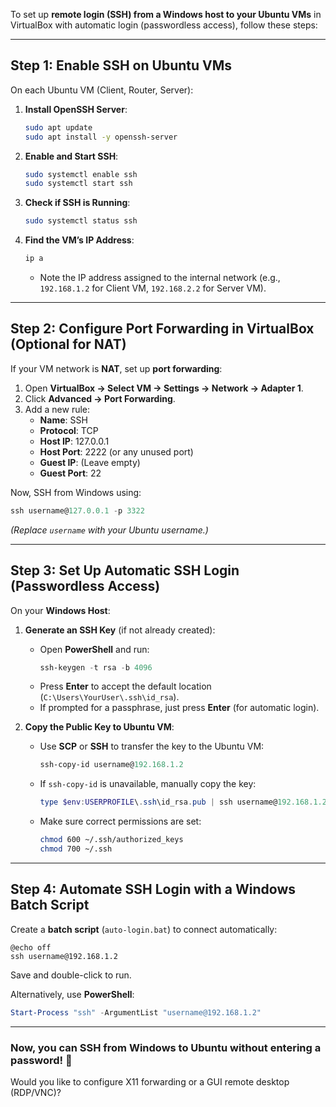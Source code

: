 To set up **remote login (SSH) from a Windows host to your Ubuntu VMs** in VirtualBox with automatic login (passwordless access), follow these steps:

---

## **Step 1: Enable SSH on Ubuntu VMs**
On each Ubuntu VM (Client, Router, Server):

1. **Install OpenSSH Server**:
   ```bash
   sudo apt update
   sudo apt install -y openssh-server
   ```
2. **Enable and Start SSH**:
   ```bash
   sudo systemctl enable ssh
   sudo systemctl start ssh
   ```

3. **Check if SSH is Running**:
   ```bash
   sudo systemctl status ssh
   ```

4. **Find the VM’s IP Address**:
   ```bash
   ip a
   ```
   - Note the IP address assigned to the internal network (e.g., `192.168.1.2` for Client VM, `192.168.2.2` for Server VM).

---

## **Step 2: Configure Port Forwarding in VirtualBox (Optional for NAT)**
If your VM network is **NAT**, set up **port forwarding**:
1. Open **VirtualBox → Select VM → Settings → Network → Adapter 1**.
2. Click **Advanced → Port Forwarding**.
3. Add a new rule:
   - **Name**: SSH
   - **Protocol**: TCP
   - **Host IP**: 127.0.0.1
   - **Host Port**: 2222 (or any unused port)
   - **Guest IP**: (Leave empty)
   - **Guest Port**: 22

Now, SSH from Windows using:
```powershell
ssh username@127.0.0.1 -p 3322
```
*(Replace `username` with your Ubuntu username.)*

---

## **Step 3: Set Up Automatic SSH Login (Passwordless Access)**
On your **Windows Host**:

1. **Generate an SSH Key** (if not already created):
   - Open **PowerShell** and run:
     ```powershell
     ssh-keygen -t rsa -b 4096
     ```
   - Press **Enter** to accept the default location (`C:\Users\YourUser\.ssh\id_rsa`).
   - If prompted for a passphrase, just press **Enter** (for automatic login).

2. **Copy the Public Key to Ubuntu VM**:
   - Use **SCP** or **SSH** to transfer the key to the Ubuntu VM:
     ```powershell
     ssh-copy-id username@192.168.1.2
     ```
   - If `ssh-copy-id` is unavailable, manually copy the key:
     ```powershell
     type $env:USERPROFILE\.ssh\id_rsa.pub | ssh username@192.168.1.2 "mkdir -p ~/.ssh && cat >> ~/.ssh/authorized_keys"
     ```
   - Make sure correct permissions are set:
     ```bash
     chmod 600 ~/.ssh/authorized_keys
     chmod 700 ~/.ssh
     ```

---

## **Step 4: Automate SSH Login with a Windows Batch Script**
Create a **batch script** (`auto-login.bat`) to connect automatically:
```batch
@echo off
ssh username@192.168.1.2
```
Save and double-click to run.

Alternatively, use **PowerShell**:
```powershell
Start-Process "ssh" -ArgumentList "username@192.168.1.2"
```

---

### **Now, you can SSH from Windows to Ubuntu without entering a password! 🚀**
Would you like to configure X11 forwarding or a GUI remote desktop (RDP/VNC)?